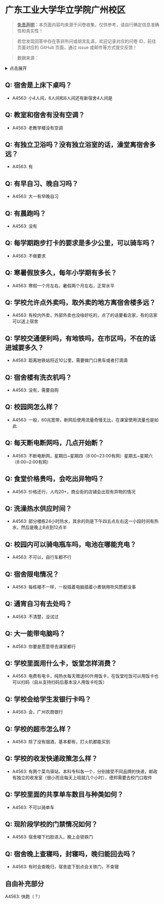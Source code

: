 # 广东工业大学华立学院广州校区

> [免责声明](https://colleges.chat/#_3)：本页面内容均来源于问卷收集，仅供参考，请自行确定信息准确性和真实性！

> 若您发现回答中存在答非所问或胡言乱语，欢迎记录对应的问卷 ID，前往页面对应的 GitHub 页面，通过 issue 或邮件等方式提交反馈！

> 数据来源：

<details><summary>点击展开</summary>
<ul>
<li>A4563: 匿名 (2022 年 06 月)</li>
</ul>
</details>

## Q: 宿舍是上床下桌吗？

- A4563: 小4人间，6人间和8人间还有新宿舍4人间是

## Q: 教室和宿舍有没有空调？

- A4563: 老教学楼没有空调

## Q: 有独立卫浴吗？没有独立浴室的话，澡堂离宿舍多远？

- A4563: 有

## Q: 有早自习、晚自习吗？

- A4563: 大一有早晚自习

## Q: 有晨跑吗？

- A4563: 没有

## Q: 每学期跑步打卡的要求是多少公里，可以骑车吗？

- A4563: 不做要求

## Q: 寒暑假放多久，每年小学期有多长？

- A4563: 寒假一个月左右，暑假两个月左右，正常水平

## Q: 学校允许点外卖吗，取外卖的地方离宿舍楼多远？

- A4563: 有校内外卖，外部外卖也没啥好吃的，点了的话要看店家，有的店家可以送上宿舍

## Q: 学校交通便利吗，有地铁吗，在市区吗，不在的话进城要多久？

- A4563: 距离地铁站将近10公里，需要做门口黑车或者打滴滴

## Q: 宿舍楼有洗衣机吗？

- A4563: 没有，需要自购

## Q: 校园网怎么样？

- A4563: 一般，60兆宽带，断网后使用流量奇慢无比，在课室使用流量也是如此

## Q: 每天断电断网吗，几点开始断？

- A4563: 不断电断网，星期日\~星期四（8:00\~23:00有网）星期五\~星期六（8:00\~2:00有网）

## Q: 食堂价格贵吗，会吃出异物吗？

- A4563: 价格还行，人均20+，商业街的店铺会出现有异物的情况

## Q: 洗澡热水供应时间？

- A4563: 部分楼栋24小时热水，其余的则是下午四五点左右这一小段时间有热水，然后是晚上8点到12点半

## Q: 校园内可以骑电瓶车吗，电池在哪能充电？

- A4563: 不可以，自行车都不行

## Q: 宿舍限电情况？

- A4563: 每栋楼不一样，一般插着电脑插着小煮锅用吹风筒都没事

## Q: 通宵自习有去处吗？

- A4563: 不清楚，没试过

## Q: 大一能带电脑吗？

- A4563: 你要是愿意带去课室都行

## Q: 学校里面用什么卡，饭堂怎样消费？

- A4563: 电费有电卡，纯热水每天赠送60升用饭卡，在饭堂吃饭可以用饭卡也可以扫码（自从支持扫码后基本没人用饭卡吃饭）

## Q: 学校会给学生发银行卡吗？

- A4563: 会，广州农商银行

## Q: 学校的超市怎么样？

- A4563: 除了没有烟酒，基本都有，打火机都能买到

## Q: 学校的收发快递政策怎么样？

- A4563: 有两个菜鸟驿站，本科专科各一个，分别接受不同品牌的快递，邮政有独立的收发室（很小而且每天上班就几个小时），德邦需要去校门口取件

## Q: 学校里面的共享单车数目与种类如何？

- A4563: 不可以骑单车

## Q: 现阶段学校的门禁情况如何？

- A4563: 宿舍楼下扫脸进入，晚上会锁铁门

## Q: 宿舍晚上查寝吗，封寝吗，晚归能回去吗？

- A4563: 有时会查晚归，宿舍底下到点会关铁门，不查寝

## 自由补充部分

A4563: 快跑（？）